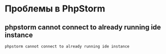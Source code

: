 # Проблемы в PhpStorm

## phpstorm cannot connect to already running ide instance

```
phpstorm cannot connect to already running ide instance
```
